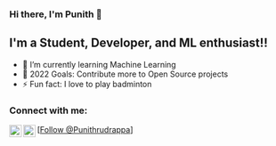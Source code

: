 ### Hi there, I'm Punith  👋 


## I'm a Student, Developer, and ML enthusiast!!


- 🌱 I’m currently learning Machine Learning 
- 🥅 2022 Goals: Contribute more to Open Source projects
- ⚡ Fun fact: I love to play badminton 

### Connect with me:

[<img align="left" alt="codeSTACKr | Twitter" width="22px" src="https://cdn.jsdelivr.net/npm/simple-icons@v3/icons/twitter.svg" />][twitter]
[<img align="left" alt="codeSTACKr | LinkedIn" width="22px" src="https://cdn.jsdelivr.net/npm/simple-icons@v3/icons/linkedin.svg" />][linkedin]

[<a href="https://twitter.com/Punithrudrappa?ref_src=twsrc%5Etfw" class="twitter-follow-button" data-show-count="false">Follow @Punithrudrappa</a><script async src="https://platform.twitter.com/widgets.js" charset="utf-8"></script>]


<br />



[twitter]: https://twitter.com/Punithrudrappa
[linkedin]: https://linkedin.com/in/punithrudrappa
